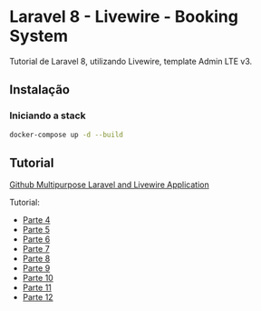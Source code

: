 # Laravel 8 - Livewire - Booking System

Tutorial de Laravel 8, utilizando Livewire, template Admin LTE v3.

## Instalação

### Iniciando a stack

```bash
docker-compose up -d --build
```

## Tutorial

[Github Multipurpose Laravel and Livewire Application](https://github.com/clovon/Multipurpose-Laravel-and-Livewire-Application)

Tutorial:
* [Parte 4](https://www.youtube.com/watch?v=CBL17MxWi_4&list=PLGg3vnFos8GMxYSWRBce3LH_SREan7my8&index=4)
* [Parte 5](https://www.youtube.com/watch?v=AKX-SJ2zMG8&list=PLGg3vnFos8GMxYSWRBce3LH_SREan7my8&index=5)
* [Parte 6](https://www.youtube.com/watch?v=oiJiw9h_uec&list=PLGg3vnFos8GMxYSWRBce3LH_SREan7my8&index=6)
* [Parte 7](https://www.youtube.com/watch?v=q_zMMmMJr_o&list=PLGg3vnFos8GMxYSWRBce3LH_SREan7my8&index=7)
* [Parte 8](https://www.youtube.com/watch?v=FzSgoibYkAk&list=PLGg3vnFos8GMxYSWRBce3LH_SREan7my8&index=8)
* [Parte 9](https://www.youtube.com/watch?v=l0iXncJPaPY&list=PLGg3vnFos8GMxYSWRBce3LH_SREan7my8&index=9)
* [Parte 10](https://www.youtube.com/watch?v=RoSR5Wjk7ZE&list=PLGg3vnFos8GMxYSWRBce3LH_SREan7my8&index=10)
* [Parte 11](https://www.youtube.com/watch?v=Kdu6i42rT5U&list=PLGg3vnFos8GMxYSWRBce3LH_SREan7my8&index=11)
* [Parte 12](https://www.youtube.com/watch?v=71RvYkqbUOM&list=PLGg3vnFos8GMxYSWRBce3LH_SREan7my8&index=12)
